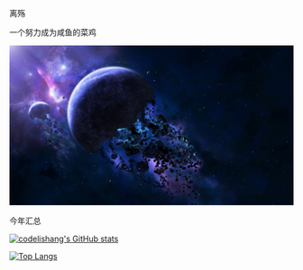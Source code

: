离殇

一个努力成为咸鱼的菜鸡

[![image](https://github.com/codelishang/codelishang/blob/main/img/5.jpg)](https://github.com/codelishang/codelishang/blob/main/img/5.jpg)

今年汇总

[![codelishang's GitHub stats](https://github-readme-stats.vercel.app/api?username=codelishang&show_icons=true&theme=radical)](https://codelishang.github.io/)

[![Top Langs](https://github-readme-stats.vercel.app/api/top-langs/?username=codelishang)](https://github.com/codelishang/codelishang/blob/main/img/6.jpg)
